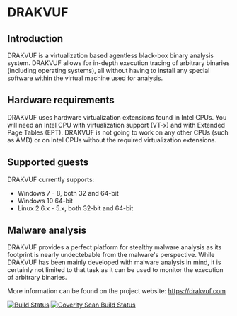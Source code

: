 DRAKVUF
=======

Introduction
------

DRAKVUF is a virtualization based agentless black-box binary analysis system. DRAKVUF
allows for in-depth execution tracing of arbitrary binaries (including operating
systems), all without having to install any special software within the virtual machine
used for analysis.

Hardware requirements
------

DRAKVUF uses hardware virtualization extensions found in Intel CPUs. You will need an
Intel CPU with virtualization support (VT-x) and with Extended Page Tables (EPT). DRAKVUF
 is not going to work on any other CPUs (such as AMD) or on Intel CPUs without the
required virtualization extensions.

Supported guests
------

DRAKVUF currently supports:
 - Windows 7 - 8, both 32 and 64-bit
 - Windows 10 64-bit
 - Linux 2.6.x - 5.x, both 32-bit and 64-bit
 
Malware analysis
------

DRAKVUF provides a perfect platform for stealthy malware analysis as its footprint is
nearly undectebable from the malware's perspective. While DRAKVUF has been mainly
developed with malware analysis in mind, it is certainly not limited to that task as it
can be used to monitor the execution of arbitrary binaries.

More information can be found on the project website: https://drakvuf.com

[![Build Status](https://travis-ci.org/tklengyel/drakvuf.svg?branch=master)](https://travis-ci.org/tklengyel/drakvuf)
<a href="https://scan.coverity.com/projects/tklengyel-drakvuf">
  <img alt="Coverity Scan Build Status"
       src="https://scan.coverity.com/projects/3238/badge.svg"/>
</a>
